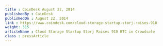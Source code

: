 ```yaml
---
title : CoinDesk August 22, 2014
publishedBy : CoinDesk
publishedOn : August 22, 2014
link : https://www.coindesk.com/cloud-storage-startup-storj-raises-910-btc-crowdsale/
weight: 315
articleName : Cloud Storage Startup Storj Raises 910 BTC in Crowdsale 
class : pressArticle
---
```

